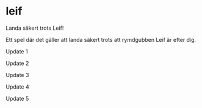 # leif
Landa säkert trots Leif!

Ett spel där det gäller att landa säkert trots att rymdgubben Leif är efter dig.

Update 1

Update 2

Update 3

Update 4

Update 5
